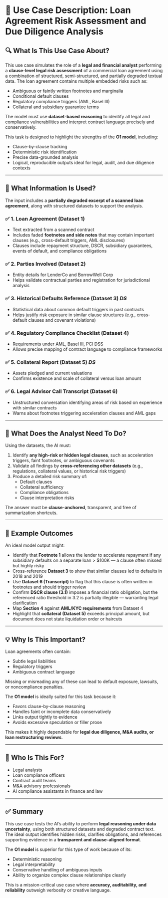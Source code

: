 # 📘 Use Case Description: Loan Agreement Risk Assessment and Due Diligence Analysis

## 🔍 What Is This Use Case About?

This use case simulates the role of a **legal and financial analyst** performing a **clause-level legal risk assessment** of a commercial loan agreement using a combination of structured, semi-structured, and partially degraded textual data. The loan agreement contains multiple embedded risks such as:

- Ambiguous or faintly written footnotes and marginalia
- Conditional default clauses
- Regulatory compliance triggers (AML, Basel III)
- Collateral and subsidiary guarantee terms

The model must use **dataset-based reasoning** to identify all legal and compliance vulnerabilities and interpret contract language precisely and conservatively.

This task is designed to highlight the strengths of the **O1 model**, including:
- Clause-by-clause tracking
- Deterministic risk identification
- Precise data-grounded analysis
- Logical, reproducible outputs ideal for legal, audit, and due diligence contexts

---

## 🧩 What Information Is Used?

The input includes a **partially degraded excerpt of a scanned loan agreement**, along with structured datasets to support the analysis.

### ✅ 1. Loan Agreement (Dataset 1)
- Text extracted from a scanned contract
- Includes faded **footnotes and side notes** that may contain important clauses (e.g., cross-default triggers, AML disclosures)
- Clauses include repayment structure, DSCR, subsidiary guarantees, events of default, and compliance obligations

### ✅ 2. Parties Involved (Dataset 2)
- Entity details for LenderCo and BorrowWell Corp
- Helps validate contractual parties and registration for jurisdictional analysis

### ✅ 3. Historical Defaults Reference (Dataset 3) *DS*
- Statistical data about common default triggers in past contracts
- Helps justify risk exposure in similar clause structures (e.g., cross-default clauses and covenant violations)

### ✅ 4. Regulatory Compliance Checklist (Dataset 4)
- Requirements under AML, Basel III, PCI DSS
- Allows precise mapping of contract language to compliance frameworks

### ✅ 5. Collateral Report (Dataset 5) *DS*
- Assets pledged and current valuations
- Confirms existence and scale of collateral versus loan amount

### ✅ 6. Legal Advisor Call Transcript (Dataset 6)
- Unstructured conversation identifying areas of risk based on experience with similar contracts
- Warns about footnotes triggering acceleration clauses and AML gaps

---

## 🧠 What Does the Analyst Need To Do?

Using the datasets, the AI must:
1. Identify **any high-risk or hidden legal clauses**, such as acceleration triggers, faint footnotes, or ambiguous covenants
2. Validate all findings by **cross-referencing other datasets** (e.g., regulations, collateral values, or historical risk triggers)
3. Produce a detailed risk summary of:
   - Default clauses
   - Collateral sufficiency
   - Compliance obligations
   - Clause interpretation risks

The answer must be **clause-anchored**, transparent, and free of summarization shortcuts.

---

## 🎯 Example Outcomes

An ideal model output might:

- Identify that **Footnote 1** allows the lender to accelerate repayment if any subsidiary defaults on a separate loan > $100K — a clause often missed but highly risky
- Cross-reference **Dataset 3** to show that similar clauses led to defaults in 2018 and 2019
- Use **Dataset 6 (Transcript)** to flag that this clause is often written in footnotes and should trigger review
- Confirm **DSCR clause (3.1)** imposes a financial ratio obligation, but the referenced ratio threshold in 3.2 is partially illegible — warranting legal clarification
- Map **Section 4** against **AML/KYC requirements** from Dataset 4
- Highlight that **collateral (Dataset 5)** exceeds principal amount, but document does not state liquidation order or haircuts

---

## 💡 Why Is This Important?

Loan agreements often contain:
- Subtle legal liabilities
- Regulatory triggers
- Ambiguous contract language

Missing or misreading any of these can lead to default exposure, lawsuits, or noncompliance penalties.

The **O1 model** is ideally suited for this task because it:
- Favors clause-by-clause reasoning
- Handles faint or incomplete data conservatively
- Links output tightly to evidence
- Avoids excessive speculation or filler prose

This makes it highly dependable for **legal due diligence, M&A audits, or loan restructuring reviews**.

---

## 👤 Who Is This For?

- Legal analysts
- Loan compliance officers
- Contract audit teams
- M&A advisory professionals
- AI compliance assistants in finance and law

---

## ✅ Summary

This use case tests the AI’s ability to perform **legal reasoning under data uncertainty**, using both structured datasets and degraded contract text. The ideal output identifies hidden risks, clarifies obligations, and references supporting evidence in a **transparent and clause-aligned format**.

The **O1 model** is superior for this type of work because of its:
- Deterministic reasoning
- Legal interpretability
- Conservative handling of ambiguous inputs
- Ability to organize complex clause relationships clearly

This is a mission-critical use case where **accuracy, auditability, and reliability** outweigh verbosity or creative language.

